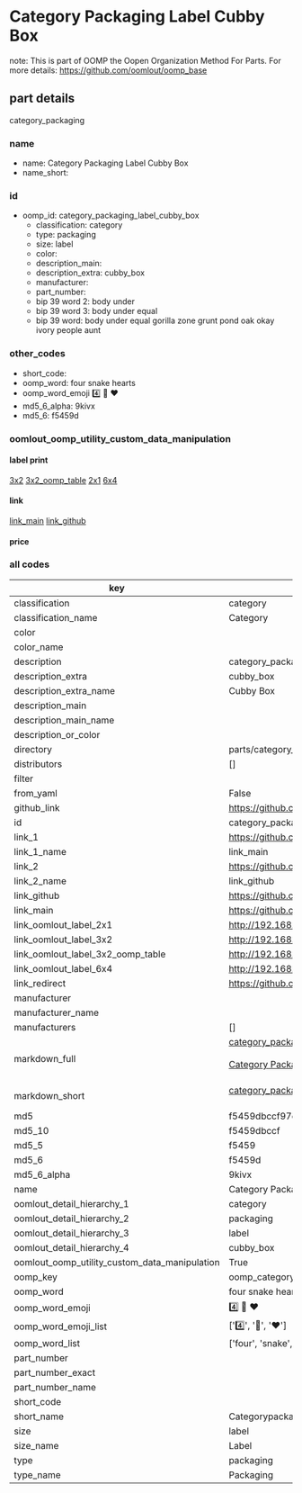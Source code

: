 # Category Packaging Label Cubby Box  

note: This is part of OOMP the Oopen Organization Method For Parts. For more details: https://github.com/oomlout/oomp_base

##  part details
  



category_packaging



### name
* name: Category Packaging Label Cubby Box
* name_short: 
### id
* oomp_id: category_packaging_label_cubby_box
  * classification: category
  * type: packaging
  * size: label
  * color: 
  * description_main: 
  * description_extra: cubby_box
  * manufacturer: 
  * part_number: 
  * bip 39 word 2: body under
  * bip 39 word 3: body under equal
  * bip 39 word: body under equal gorilla zone grunt pond oak okay ivory people aunt

### other_codes
* short_code: 
* oomp_word: four snake hearts
* oomp_word_emoji :four: :snake: :hearts:
* md5_6_alpha: 9kivx
* md5_6: f5459d






### oomlout_oomp_utility_custom_data_manipulation
#### label print
[3x2](http://192.168.1.245:1112/?label=oomp%209kivx)
[3x2_oomp_table](http://192.168.1.108:1112/?label=oomp%209kivx)
[2x1](http://192.168.1.242:1112/?label=oomp%209kivx)
[6x4](http://192.168.1.55:1112/?label=oomp%209kivx)    

#### link

[link_main](https://github.com/oomlout/oomlout_oomp_version_1_messy/tree/main/parts/category_packaging_label_cubby_box) [link_github](https://github.com/oomlout/oomlout_oomp_version_1_messy/tree/main/parts/category_packaging_label_cubby_box)                             

#### price







### all codes 
| key | value |  
| --- | --- |  
| classification | category |  
| classification_name | Category |  
| color |  |  
| color_name |  |  
| description | category_packaging |  
| description_extra | cubby_box |  
| description_extra_name | Cubby Box |  
| description_main |  |  
| description_main_name |  |  
| description_or_color |   |  
| directory | parts/category_packaging_label_cubby_box |  
| distributors | [] |  
| filter |  |  
| from_yaml | False |  
| github_link | https://github.com/oomlout/oomlout_oomp_part_src/tree/main/parts/category_packaging_label_cubby_box |  
| id | category_packaging_label_cubby_box |  
| link_1 | https://github.com/oomlout/oomlout_oomp_version_1_messy/tree/main/parts/category_packaging_label_cubby_box |  
| link_1_name | link_main |  
| link_2 | https://github.com/oomlout/oomlout_oomp_version_1_messy/tree/main/parts/category_packaging_label_cubby_box |  
| link_2_name | link_github |  
| link_github | https://github.com/oomlout/oomlout_oomp_version_1_messy/tree/main/parts/category_packaging_label_cubby_box |  
| link_main | https://github.com/oomlout/oomlout_oomp_version_1_messy/tree/main/parts/category_packaging_label_cubby_box |  
| link_oomlout_label_2x1 | http://192.168.1.242:1112/?label=oomp%209kivx |  
| link_oomlout_label_3x2 | http://192.168.1.245:1112/?label=oomp%209kivx |  
| link_oomlout_label_3x2_oomp_table | http://192.168.1.108:1112/?label=oomp%209kivx |  
| link_oomlout_label_6x4 | http://192.168.1.55:1112/?label=oomp%209kivx |  
| link_redirect | https://github.com/oomlout/oomlout_oomp_version_1_messy/tree/main/parts/category_packaging_label_cubby_box |  
| manufacturer |  |  
| manufacturer_name |  |  
| manufacturers | [] |  
| markdown_full | [category_packaging_label_cubby_box](none)<br>[](none)<br>[Category Packaging Label Cubby Box](none)<br><br> |  
| markdown_short | [category_packaging_label_cubby_box](none)<br><br> |  
| md5 | f5459dbccf97d4f99cffe64a983b30c7 |  
| md5_10 | f5459dbccf |  
| md5_5 | f5459 |  
| md5_6 | f5459d |  
| md5_6_alpha | 9kivx |  
| name | Category Packaging Label Cubby Box |  
| oomlout_detail_hierarchy_1 | category |  
| oomlout_detail_hierarchy_2 | packaging |  
| oomlout_detail_hierarchy_3 | label |  
| oomlout_detail_hierarchy_4 | cubby_box |  
| oomlout_oomp_utility_custom_data_manipulation | True |  
| oomp_key | oomp_category_packaging_label_cubby_box |  
| oomp_word | four snake hearts |  
| oomp_word_emoji | :four: :snake: :hearts: |  
| oomp_word_emoji_list | [':four:', ':snake:', ':hearts:'] |  
| oomp_word_list | ['four', 'snake', 'hearts'] |  
| part_number |  |  
| part_number_exact |  |  
| part_number_name |  |  
| short_code |  |  
| short_name | Categorypackaging |  
| size | label |  
| size_name | Label |  
| type | packaging |  
| type_name | Packaging |  
